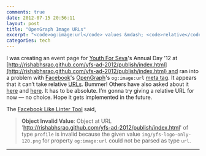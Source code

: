 ```yaml
---
comments: true
date: 2012-07-15 20:56:11
layout: post
title: "OpenGraph Image URLs"
excerpt: "<code>og:image:url</code> values &mdash; <code>relative</code> vs. <code>absolute</code> URLs"
categories: tech
---
```


I was creating an event page for [Youth For Seva](http://youthforseva.org)'s Annual Day '12 at [http://rishabhsrao.github.com/yfs-ad-2012/publish/index.html](http://rishabhsrao.github.com/yfs-ad-2012/publish/index.html) and ran into a problem with [Facebook](https://developers.facebook.com/docs/opengraph)'s [OpenGraph](http://ogp.me)'s <code>og:image:url</code> [meta tag](http://en.wikipedia.org/wiki/Meta_element). It appears that it can&rsquo;t take relative [URLs](http://en.wikipedia.org/wiki/Uniform_Resource_Locator). Bummer! Others have also asked about it [here](http://stackoverflow.com/questions/9858577/open-graph-can-resolve-relative-url) and [here](https://groups.google.com/forum/?fromgroups#!topic/open-graph-protocol/GKfaDWUVwaw). It has to be absolute. I&rsquo;m gonna try giving a relative URL for now &mdash; no choice. Hope it gets implemented in the future.

The [Facebook Like Linter Tool](http://developers.facebook.com/tools/lint) said,


> **Object Invalid Value**: Object at URL 'http://rishabhsrao.github.com/yfs-ad-2012/publish/index.html' of type <code>profile</code> is invalid because the given value <code>img/yfs-logo-only-120.png</code> for property <code>og:image:url</code> could not be parsed as type <code>url</code>.

---
